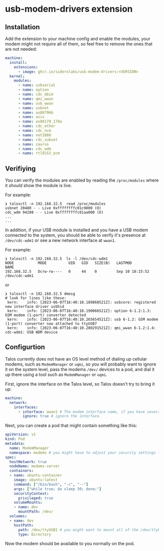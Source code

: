 # usb-modem-drivers extension

## Installation

Add the extension to your machine config and enable the modules, your modem might not require
all of them, so feel free to remove the ones that are not needed:

```yaml
machine:
  install:
    extensions:
      - image: ghcr.io/siderolabs/usb-modem-drivers:<VERSION>
  kernel:
    modules:
      - name: usbserial
      - name: option
      - name: cdc_mbim
      - name: qmi_wwan
      - name: usb_wwan
      - name: usbnet
      - name: ax88796b
      - name: asix
      - name: ax88179_178a
      - name: cdc_ether
      - name: cdc_ncm
      - name: net1080
      - name: cdc_subset
      - name: zaurus
      - name: cdc_wdm
      - name: rtl8153_ecm
```

## Verifiying

You can verify the modules are enabled by reading the `/proc/modules` where it _should_ show the module is live.

For example:

```
❯ talosctl -n 192.168.32.5  read /proc/modules
usbnet 20480 - - Live 0xffffffffc01c9000 (O)
cdc_wdm 94208 - - Live 0xffffffffc01aa000 (O)
...
...
```

In addition, if your USB module is installed and you have a USB modem connected to the system, you should be able to verify it's presence at `/dev/cdc-wdm1` or see a new network interface at `wwan1`.

For example:

```
❯ talosctl -n 192.168.32.5  ls -l /dev/cdc-wdm1
NODE           MODE          UID   GID   SIZE(B)   LASTMOD           NAME
192.168.32.5   Dcrw-rw----   0     44    0         Sep 10 18:15:52   /dev/cdc-wdm1
```

or

```
❯ talosctl -n 192.168.32.5 dmesg
# look for lines like these:
 kern:    info: [2023-06-07T16:40:10.189868521Z]: usbcore: registered new interface driver usbhid                                                                                                  
 kern:    info: [2023-06-07T16:40:10.190066521Z]: option 6-1.2:1.3: GSM modem (1-port) converter detected  
 kern:    info: [2023-06-07T16:40:10.265654521Z]: usb 6-1.2: GSM modem (1-port) converter now attached to ttyUSB7    
 kern:    info: [2023-06-07T16:40:10.280291521Z]: qmi_wwan 6-1.2:1.4: cdc-wdm1: USB WDM device  
```

## Configurtion

Talos currently does not have an OS level method of dialing up cellular modems, such as `ModemManager` or `uqmi`, so you will
probably want to ignore it on the system level, pass the modems `/dev/` devices to a pod, and dial it up there using a tool such
as `ModemManager` or `uqmi`.

First, ignore the interface on the Talos level, so Talos doesn't try to bring it up:

```yaml
machine:
  network:
    interfaces:
      - interface: wwan1 # The modem interface name, if you have several modems, you can optionally use deviceSelector instead.
        ignore: true # ignore the interface.
```

Next, you can create a pod that might contain something like this:

```yaml
apiVersion: v1
kind: Pod
metadata:
  name: ModemManager
  namespace: modems # you might have to adjust your security settings for this namespace
spec:
  hostNetwork: true
  nodeName: modems-server
  containers:
  - name: ubuntu-container
    image: ubuntu:latest
    command: ["/bin/bash", "-c", "--"]
    args: ["while true; do sleep 30; done;"]
    securityContext:
      privileged: true
    volumeMounts:
    - name: dev
      mountPath: /dev/
  volumes:
  - name: dev
    hostPath:
      path: /dev/ttyUSB1 # you might want to mount all of the /dev/ttyUSB* and /dev/cdc-wdm* devices
      type: Directory
```

Now the modem should be available to you normally on the pod.

